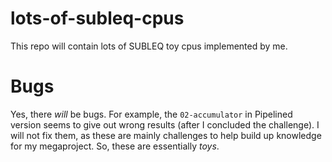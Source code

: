 # lots-of-subleq-cpus
This repo will contain lots of SUBLEQ toy cpus implemented by me.

# Bugs
Yes, there *will* be bugs. For example, the `02-accumulator` in Pipelined version seems to give out wrong results (after I concluded the challenge). I will not fix them, as these are mainly challenges to help build up knowledge for my megaproject. So, these are essentially *toys*.
